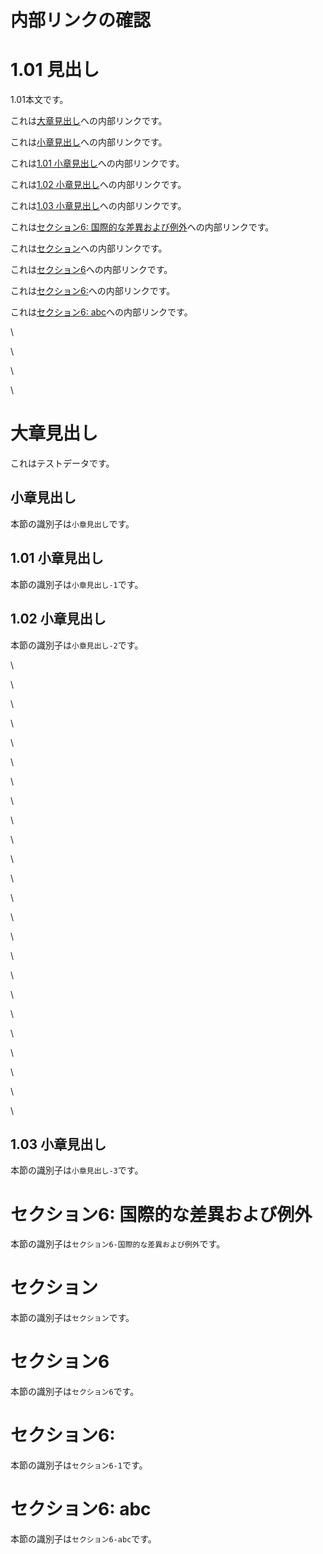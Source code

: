 # 内部リンクの確認

# 1.01 見出し

1.01本文です。

これは[大章見出し](#大章見出し)への内部リンクです。

これは[小章見出し](#小章見出し)への内部リンクです。

これは[1.01 小章見出し](#小章見出し-1)への内部リンクです。

これは[1.02 小章見出し](#小章見出し-2)への内部リンクです。

これは[1.03 小章見出し](#小章見出し-3)への内部リンクです。

これは[セクション6: 国際的な差異および例外](#セクション6-国際的な差異および例外)への内部リンクです。

これは[セクション](#セクション)への内部リンクです。

これは[セクション6](#セクション6)への内部リンクです。

これは[セクション6:](#セクション6-1)への内部リンクです。

これは[セクション6: abc](#セクション6-abc)への内部リンクです。

\

\

\

\

# 大章見出し

これはテストデータです。

## 小章見出し

本節の識別子は`小章見出し`です。

## 1.01 小章見出し

本節の識別子は`小章見出し-1`です。

## 1.02 小章見出し

本節の識別子は`小章見出し-2`です。


\

\

\

\



\

\

\

\



\

\

\

\



\

\

\

\



\

\

\

\



\

\

\

\


## 1.03 小章見出し

本節の識別子は`小章見出し-3`です。

# セクション6: 国際的な差異および例外

本節の識別子は`セクション6-国際的な差異および例外`です。

# セクション

本節の識別子は`セクション`です。

# セクション6

本節の識別子は`セクション6`です。

# セクション6:

本節の識別子は`セクション6-1`です。

# セクション6: abc

本節の識別子は`セクション6-abc`です。
